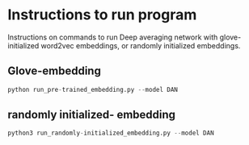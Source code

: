 
# Instructions to run program
Instructions on commands to run Deep averaging network with glove-initialized word2vec embeddings, or randomly initialized embeddings.

## Glove-embedding
```py
python run_pre-trained_embedding.py --model DAN
```

## randomly initialized- embedding
```py
python3 run_randomly-initialized_embedding.py --model DAN
```